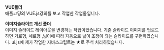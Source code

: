 <strong>VUE폴더</strong><br>
애플코딩의 VUE.js강의를 보고 작업한 작업물입니다.

<strong>이미지슬라이드 개선 폴더</strong> <br>
이미지 슬라이드 레이아웃을 변경하는 작업이었습니다.
기존 슬라이드 이미지를 업로드하면 가로형, 세로형 ,넓이에 따라 자동으로 넓이 조정이 되는 슬라이드를 구현하였습니다.
ui.js에 제가 작업한 자바스크립트는 ★로 주석 처리하였습니다.
